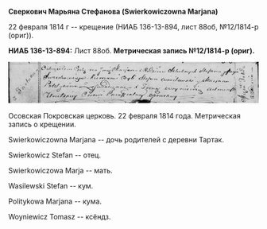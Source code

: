 **Сверкович Марьяна Стефанова (Swierkowiczowna Marjana)**

22 февраля 1814 г -- крещение (НИАБ 136-13-894, лист 88об, №12/1814-р
(ориг)).

**НИАБ 136-13-894:** Лист 88об. **Метрическая запись №12/1814-р
(ориг).**

![](./media/3045b9fc60a3021e0af811dc88d16ae24a61d137.png)

Осовская Покровская церковь. 22 февраля 1814 года. Метрическая запись о
крещении.

Swierkowiczowna Marjana -- дочь родителей с деревни Тартак.

Swierkowicz Stefan -- отец.

Swierkowiczowa Marja -- мать.

Wasilewski Stefan -- кум.

Politykowa Marjana -- кума.

Woyniewicz Tomasz -- ксёндз.

